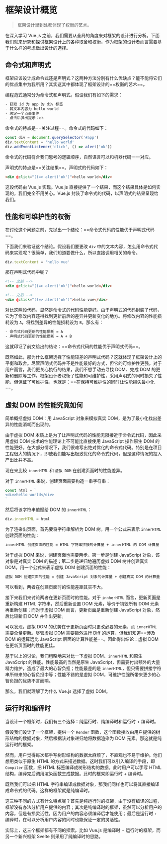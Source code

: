 # 框架设计概览

> 框架设计里到处都体现了权衡的艺术。

在深入学习 Vue.js 之前，我们需要从全局的角度来对框架的设计进行分析。下面我们就来研究和探讨框架设计上的各种取舍和权衡，作为框架的设计者而言需要基于什么样的考虑做出设计的选择。

## 命令式和声明式

框架应该设计成命令式还是声明式？这两种方法分别有什么优缺点？能不能将它们的优点集中为我所用？其实这其中都体现了框架设计的==权衡的艺术==。

编程范式通常分为命令式和声明式。假设我们有如下的需求：

```txt
- 获取 id 为 app 的 div 标签
- 其文本内容为 hello world
- 绑定一个点击事件
- 点击后弹出提示：ok
```

命令式的特点是==关注过程==。命令式的代码如下：

```js
const div = document.querySelector('#app')
div.textContent = 'hello world'
div.addEventListener('click', () => alert('ok'))
```

命令式的代码符合我们思考的逻辑顺序，自然语言可以和机器代码一一对应。

声明式的特点是==关注结果==。声明式的代码如下：

```html
<div @click="()=> alert('ok')">hello world</div>
```

这段代码由 Vue.js 实现。Vue.js 直接提供了一个结果，而这个结果具体是如何实现的，我们完全不用关心。Vue.js 封装了命令式的代码，以声明式的结果呈现给我们。

## 性能和可维护性的权衡

在讨论这个问题之前，先抛出一个结论：==命令式代码的性能优于声明式代码==。

下面我们来验证这个结论。假设我们要更改 `div` 中的文本内容，怎么用命令式代码来实现呢？很简单，我们知道要做什么，所以直接调用相关的命令。

```js
div.textContent = 'hello vue'
```

那在声明式代码中呢？

```html
<!-- 之前 -->
<div @click="()=> alert('ok')">hello world</div>

<!-- 之后 -->
<div @click="()=> alert('ok')">hello vue</div>
```

对比这两段代码，显然是命令式的代码性能更好。由于声明式的代码封装了代码，它为了修改内容还得找到更新前后的差异并更新变化的地方。将修改内容的性能损耗设为 `A`，将找到差异的性能损耗设为 `B`，那么有：

```txt
- 命令式代码更新的性能损耗 = A
- 声明式代码更新的性能损耗 = A + B
```

这就印证了前文给出的结论：==命令式代码的性能优于声明式代码==。

既然如此，那为什么框架选择了性能较差的声明式代码？这就体现了框架设计上的平衡和取舍。尽管声明式代码并不是性能最好的方式，但它的可维护性更强。对于用户而言，我们更关心执行的结果，我们不想手动去寻找 DOM、完成 DOM 的更新和删除等工作。框架设计者权衡了性能和可维护性，采用声明式的同时损失了性能，但保证了可维护性，也就是：==在保持可维护性的同时让性能损失最小化==。

## 虚拟 DOM 的性能究竟如何

简单概括虚拟 DOM：用 JavaScript 对象来模拟真实 DOM，是为了最小化找出差异的性能消耗而出现的。

由于虚拟 DOM 本质上是为了让声明式代码的性能无限接近于命令式代码，因此采用虚拟 DOM 技术的性能理论上不可能比直接使用 JavaScript 操作原生 DOM 的性能更好。在大部分情况下，我们很难写出绝对优化的命令式代码。特别是在项目工程很大的情况下，即使我们能写出极致优化的命令式代码，但是这种情况的投入产出比并不高。

现在来比较 `innerHTML` 和 `虚拟 DOM` 在创建页面时的性能差异。

对于 `innerHTML` 来说，创建页面需要构造一串字符串：

```js
const html = `
<div>hello world</div>
`
```

然后将该字符串值赋给 DOM 的 `innerHTML`：

```js
div.innerHTML = html
```

为了渲染出页面，首先要将字符串解析为 DOM 树。用一个公式来表示 `innerHTML` 创建页面的性能：

```txt
innerHTML 创建页面的性能 = HTML 字符串拼接的计算量 + innerHTML 的 DOM 计算量
```

对于虚拟 DOM 来说，创建页面也需要两步。第一步是创建 JavaScript 对象，该对象是对真实 DOM 的描述；第二步是递归地遍历虚拟 DOM 树并创建真实 DOM。用一个公式来表示虚拟 DOM 创建页面的性能：

```txt
虚拟 DOM 创建页面的性能 = 创建 JavaScript 对象的计算量 + 创建真实 DOM 的计算量
```

可以看到，两者在创建页面时的性能差距其实不大。

接下来我们来讨论两者在更新页面时的性能。对于 `innherHTML` 而言，更新页面是重新构建 HTML 字符串，然后重新设置 DOM 元素，等价于销毁所有 DOM 元素再重新创建；而对于虚拟 DOM 而言，更新页面是重新创建 JavaScript 对象，然后比较新旧 DOM 并作出更新。

可以发现，虚拟 DOM 的优势在于更新页面时只更改必要的元素，而 `innerHTML` 需要全量更新。尽管虚拟 DOM 需要额外进行 Diff 的运算，但我们知道==涉及 DOM 的运算远比 JavaScript 层面的计算性能差==。因此得出结论：虚拟 DOM 在更新页面时的性能更佳。

基于以上的讨论，我们粗略地来对比一下虚拟 DOM、`innerHTML` 和原生 JavaScript 的性能。性能最高的当然是原生 JavaScript，但需要付出额外的大量精力维护，造成了最大的心智负担；性能最差的是 `innerHTML`，但只需要拼接字符串所带来的心智负担中等；性能不错的是虚拟 DOM，可维护性强所带来更少的心智负担的优势不言而喻。

那么，我们就理解了为什么 Vue.js 选择了虚拟 DOM。

## 运行时和编译时

当设计一个框架时，我们有三个选择：纯运行时、纯编译时和运行时 + 编译时。

假设我们设计了一个框架，提供一个 `Render` 函数，这个函数接收由用户提供的树形结构的数据对象，然后根据该对象递归地将数据渲染为 DOM 元素。那这就是纯运行时的框架。

然而，用户觉得每次都手写树形结构的数据太麻烦了，不直观也不易于维护。他们想用类似于原生 HTML 的方式来描述数据。这时我们可以引入编译的手段，即 `Compiler` 函数，把 HTML 标签编译成树形结构的数据。此时用户可以手写 HTML 结构，编译完后调用渲染函数生成数据。此时的框架即运行时 + 编译时。

既然我们可以把 HTML 字符串编译成数据对象，那我们同样也可以将其直接编译成命令式的代码。这样的框架就是纯编译时。

这三种不同的方式有什么特点呢？首先是纯运行时的框架，由于没有编译的过程，框架没有办法分析用户提供的内容；其次是纯编译时的框架，虽然可以分析用户的内容，但是有损灵活性，因为用户的内容必须编译后才能使用；最后是运行时 + 编译时，在可以分析用户内容的同时也能保证一定的灵活性。

实际上，这三个框架都有不同的探索。比如 Vue.js 是编译时 + 运行时的框架，而另一个新兴框架 Svelte 则采用了纯编译时的思路。

